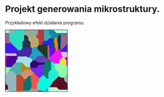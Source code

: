 # Projekt generowania mikrostruktury.

Przykładowy efekt działania programu:

![przykladowa mikrostruktura](src/main/resources/com/project/files/icon.png)
